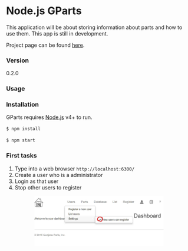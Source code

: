 # Node.js GParts

This application will be about storing information about parts and how to use them.
This app is still in development.  

Project page can be found [here](http:www.guttih.com:9999/projects/gparts).

### Version
0.2.0

### Usage


### Installation

GParts requires [Node.js](https://nodejs.org/) v4+ to run.

```sh
$ npm install
```

```sh
$ npm start
```

### First tasks
1. Type into a web browser `http://localhost:6300/`
2. Create a user who is a administrator
3. Login as that user
4. Stop other users to register
<div style="text-align:center">
  <img src="docs/images/first.jpg" width="350" alt="How to control if users can register" />
</div>
